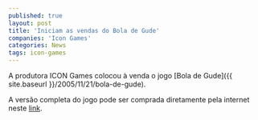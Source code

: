 ```yaml
---
published: true
layout: post
title: 'Iniciam as vendas do Bola de Gude'
companies: 'Icon Games'
categories: News
tags: icon-games
---
```

A produtora ICON Games colocou à venda o jogo [Bola de Gude]({{ site.baseurl }}/2005/11/21/bola-de-gude).

A versão completa do jogo pode ser comprada diretamente pela internet neste [link](http://www.icongames.com.br/gude.htm).